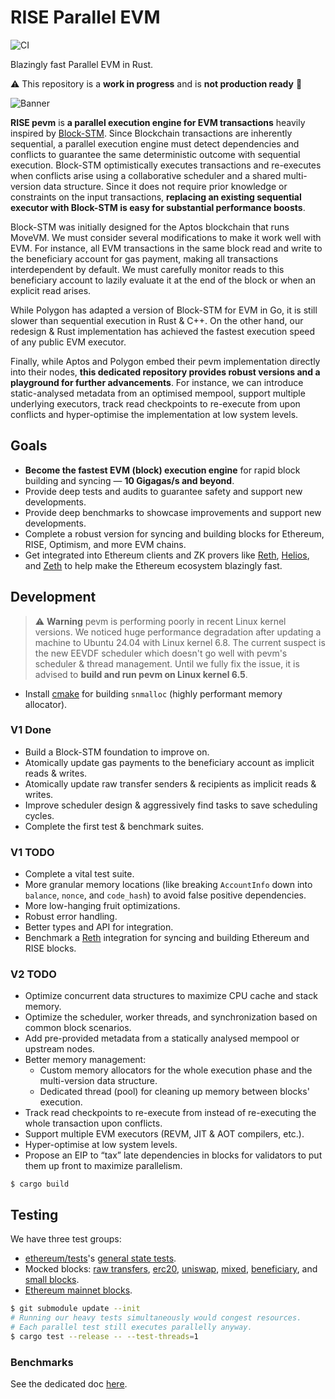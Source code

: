 # RISE Parallel EVM

![CI](https://github.com/risechain/pevm/actions/workflows/ci.yml/badge.svg)

Blazingly fast Parallel EVM in Rust.

:warning: This repository is a **work in progress** and is **not production ready** :construction:

![Banner](./assets/banner.jpg)

**RISE pevm** is **a parallel execution engine for EVM transactions** heavily inspired by [Block-STM](https://arxiv.org/abs/2203.06871). Since Blockchain transactions are inherently sequential, a parallel execution engine must detect dependencies and conflicts to guarantee the same deterministic outcome with sequential execution. Block-STM optimistically executes transactions and re-executes when conflicts arise using a collaborative scheduler and a shared multi-version data structure. Since it does not require prior knowledge or constraints on the input transactions, **replacing an existing sequential executor with Block-STM is easy for substantial performance boosts**.

Block-STM was initially designed for the Aptos blockchain that runs MoveVM. We must consider several modifications to make it work well with EVM. For instance, all EVM transactions in the same block read and write to the beneficiary account for gas payment, making all transactions interdependent by default. We must carefully monitor reads to this beneficiary account to lazily evaluate it at the end of the block or when an explicit read arises.

While Polygon has adapted a version of Block-STM for EVM in Go, it is still slower than sequential execution in Rust & C++. On the other hand, our redesign & Rust implementation has achieved the fastest execution speed of any public EVM executor.

Finally, while Aptos and Polygon embed their pevm implementation directly into their nodes, **this dedicated repository provides robust versions and a playground for further advancements**. For instance, we can introduce static-analysed metadata from an optimised mempool, support multiple underlying executors, track read checkpoints to re-execute from upon conflicts and hyper-optimise the implementation at low system levels.

## Goals

- **Become the fastest EVM (block) execution engine** for rapid block building and syncing — **10 Gigagas/s and beyond**.
- Provide deep tests and audits to guarantee safety and support new developments.
- Provide deep benchmarks to showcase improvements and support new developments.
- Complete a robust version for syncing and building blocks for Ethereum, RISE, Optimism, and more EVM chains.
- Get integrated into Ethereum clients and ZK provers like [Reth](https://github.com/paradigmxyz/reth), [Helios](https://github.com/a16z/helios), and [Zeth](https://github.com/risc0/zeth) to help make the Ethereum ecosystem blazingly fast.

## Development

> :warning: **Warning**
> pevm is performing poorly in recent Linux kernel versions. We noticed huge performance degradation after updating a machine to Ubuntu 24.04 with Linux kernel 6.8. The current suspect is the new EEVDF scheduler which doesn't go well with pevm's scheduler & thread management. Until we fully fix the issue, it is advised to **build and run pevm on Linux kernel 6.5**.

- Install [cmake](https://cmake.org) for building `snmalloc` (highly performant memory allocator).

### V1 Done

- Build a Block-STM foundation to improve on.
- Atomically update gas payments to the beneficiary account as implicit reads & writes.
- Atomically update raw transfer senders & recipients as implicit reads & writes.
- Improve scheduler design & aggressively find tasks to save scheduling cycles.
- Complete the first test & benchmark suites.

### V1 TODO

- Complete a vital test suite.
- More granular memory locations (like breaking `AccountInfo` down into `balance`, `nonce`, and `code_hash`) to avoid false positive dependencies.
- More low-hanging fruit optimizations.
- Robust error handling.
- Better types and API for integration.
- Benchmark a [Reth](https://github.com/paradigmxyz/reth) integration for syncing and building Ethereum and RISE blocks.

### V2 TODO

- Optimize concurrent data structures to maximize CPU cache and stack memory.
- Optimize the scheduler, worker threads, and synchronization based on common block scenarios.
- Add pre-provided metadata from a statically analysed mempool or upstream nodes.
- Better memory management:
  - Custom memory allocators for the whole execution phase and the multi-version data structure.
  - Dedicated thread (pool) for cleaning up memory between blocks' execution.
- Track read checkpoints to re-execute from instead of re-executing the whole transaction upon conflicts.
- Support multiple EVM executors (REVM, JIT & AOT compilers, etc.).
- Hyper-optimise at low system levels.
- Propose an EIP to “tax” late dependencies in blocks for validators to put them up front to maximize parallelism.

```
$ cargo build
```

## Testing

We have three test groups:

- [ethereum/tests](https://github.com/ethereum/tests)'s [general state tests](tests/ethereum/main.rs).
- Mocked blocks: [raw transfers](tests/raw_transfers.rs), [erc20](tests/erc20/main.rs), [uniswap](tests/uniswap/main.rs), [mixed](tests/mixed.rs), [beneficiary](tests/beneficiary.rs), and [small blocks](tests/small_blocks.rs).
- [Ethereum mainnet blocks](tests/mainnet.rs).

```sh
$ git submodule update --init
# Running our heavy tests simultaneously would congest resources.
# Each parallel test still executes parallelly anyway.
$ cargo test --release -- --test-threads=1
```

### Benchmarks

See the dedicated doc [here](./benches/README.md).
